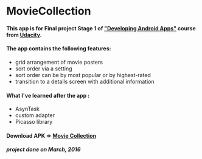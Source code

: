 # MovieCollection

#### This app is for Final project Stage 1 of ["Developing Android Apps"](https://www.udacity.com/course/developing-android-apps--ud853) course from [Udacity](www.udacity.com).

#### The app contains the following features:

- grid arrangement of movie posters
- sort order via a setting
- sort order can be by most popular or by highest-rated
- transition to a details screen with additional information

#### What I've learned after the app :

- AsynTask
- custom adapter
- Picasso library

#### Download APK => [Movie Collection](https://drive.google.com/open?id=0B0TiKxw-s6XANVI1Yl9WRVFtMkU)

##### project done on March, 2016
